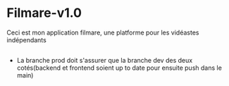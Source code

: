 # Filmare-v1.0
Ceci est mon application filmare, une platforme pour les vidéastes indépendants

##
- La branche prod doit s'assurer que la branche dev des deux cotés(backend et frontend soient up to date pour ensuite push dans le main)
